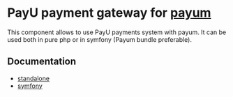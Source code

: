 # PayU payment gateway for [payum](http://payum.org)

This component allows to use PayU payments system with payum.
It can be used both in pure php or in symfony (Payum bundle preferable).

## Documentation
* [standalone](Resources/doc/standalone.md)
* [symfony](Resources/doc/symfony.md)